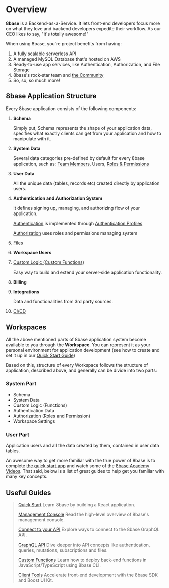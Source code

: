 # Overview

**8base** is a Backend-as-a-Service. It lets front-end developers focus more on what they love and backend developers expedite their workflow. As our CEO likes to say, "it's totally awesome!"

When using 8base, you're project benefits from having:

1. A fully scalable serverless API
2. A managed MySQL Database that's hosted on AWS
3. Ready-to-use app services, like Authentication, Authorization, and File Storage
4. 8base's rock-star team and [the Community](https://community.8base.com)
5. So, so, so much more!

## 8base Application Structure

Every 8base application consists of the following components:

1. **Schema**

    Simply put, Schema represents the shape of your application data, specifies what exactly clients can get from your application and how to manipulate with it.

2. **System Data**

    Several data categories pre-defined by default for every 8base application, such as: [Team Members](/docs/8base-console/teams), Users, [Roles & Permissions](/docs/8base-console/roles-and-permissions)

3. **User Data**

    All the unique data (tables, records etc) created directly by application users.

4. **Authentication and Authorization System**

    It defines signing up, managing, and authorizing flow of your application.

    [Authentication](/docs/8base-console/authentication) is implemented through [Authentication Profiles](/docs/8base-console/authentication#authentication-types)

    [Authorization](/docs/8base-console/roles-and-permissions) uses roles and permissions managing system

5. [Files](/docs/8base-console/handling-files)

6. **Workspace Users**

7. [Custom Logic (Custom Functions)](/docs/8base-console/custom-functions)

    Easy way to build and extend your server-side application functionality.

8. **Billing**

9. **Integrations**

    Data and functionalities from 3rd party sources.

10. [CI/CD](/docs/development-tools/cli/ci-cd)

## Workspaces

All the above mentioned parts of 8base application system become available to you through the **Workspace**.
You can represent it as your personal environment for application development (see how to create and set it up in our [Quick Start Guide](/docs/getting-started/quick-start))

Based on this, structure of every Workspace follows the structure of application, described above, and generally can be divide into two parts:

### System Part

- Schema
- System Data
- Custom Logic (Functions)
- Authentication Data
- Authorization (Roles and Permission)
- Workspace Settings

### User Part

Application users and all the data created by them, contained in user data tables.

An awesome way to get more familiar with the true power of 8base is to complete [the quick start app](/docs/getting-started/quick-start) and watch some of the [8base Academy Videos](https://www.youtube.com/channel/UCQgTczr5z_O4SJ-3nkANOaw). That said, below is a list of great guides to help get you familiar with many key concepts.

## Useful Guides

> [Quick Start](/docs/getting-started/quick-start)
> Learn 8base by building a React application.
>
> [Management Console](/docs/8base-console)
> Read the high-level overview of 8base's management console.
>
> [Connect to your API](/docs/getting-started/connecting-to-api)
> Explore ways to connect to the 8base GraphQL API.
>
> [GraphQL API](/docs/8base-console/graphql-api)
> Dive deeper into API concepts like authentication, queries, mutations, subscriptions and files.
>
> [Custom Functions](/docs/8base-console/custom-functions)
> Learn how to deploy back-end functions in JavaScript/TypeScript using 8base CLI.
>
> [Client Tools](/docs/development-tools/sdk)
> Accelerate front-end development with the 8base SDK and Boost UI Kit.
